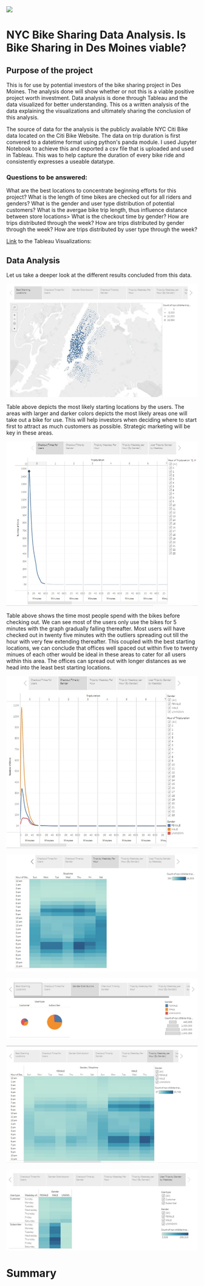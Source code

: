 <img src = "https://scwcontent.affino.com/AcuCustom/Sitename/DAM/014/bikeshare_Adobe.jpg">

# NYC Bike Sharing Data Analysis. Is Bike Sharing in Des Moines viable?

## Purpose of the project

This is for use by potential investors of the bike sharing project in Des Moines. The analysis done will show whether or not this is a viable positive project worth investment. Data analysis is done through Tableau and the data visualized for better understanding. This os a written analysis of the data explaining the visualizations and ultimately sharing the conclusion of this analysis.

The source of data for the analysis is the publicly available NYC Citi Bike data located on the Citi Bike Website. 
The data on trip duration is first convered to a datetime format using python's panda module. I used Jupyter Notebook to achieve this and exported a csv file that is uploaded and used in Tableau. This was to help capture the duration of every bike ride and consistently expresses a useable datatype.

### Questions to be answered:

What are the best locations to concentrate beginning efforts for this project?
What is the length of time bikes are checked out for all riders and genders?
What is the gender and user type distribution of potential customers?
What is the avergae bike trip length, thus influence distance between store locations>
What is the checkout time by gender?
How are trips distributed through the week?
How are trips distributed by gender through the week?
How are trips distributed by user type through the week?

[Link](https://public.tableau.com/app/profile/nehemiah.maheto/viz/Module14Challenge_16592899079540/Story1?publish=yes) to the Tableau Visualizations:

## Data Analysis
Let us take a deeper look at the different results concluded from this data.

![Image 1](https://github.com/Nehemiahmageto/bikesharing_/blob/main/Visualizations/Capture%200.jpg)

Table above depicts the most likely starting locations by the users. The areas with larger and darker colors depicts the most likely areas one will take out a bike for use. This will help investors when deciding where to start first to attract as much customers as possible. Strategic marketing will be key in these areas.

![Image 2](https://github.com/Nehemiahmageto/bikesharing_/blob/main/Visualizations/Capture%201.jpg)

Table above shows the time most people spend with the bikes before checking out. We can see most of the users only use the bikes for 5 minutes with the graph gradually falling thereafter. Most users will have checked out in twenty five minutes with the outliers spreading out till the hour with very few extending thereafter.
This coupled with the best starting locations, we can conclude that offices well spaced out within five to twenty minues of each other would be ideal in these areas to cater for all users within this area. The offices can spread out with longer distances as we head into the least best starting locations.

![Image 3](https://github.com/Nehemiahmageto/bikesharing_/blob/main/Visualizations/Capture%202.jpg)

![Image 4](https://github.com/Nehemiahmageto/bikesharing_/blob/main/Visualizations/Capture%203.jpg)

![Image 5](https://github.com/Nehemiahmageto/bikesharing_/blob/main/Visualizations/Capture%204.jpg)

![Image 6](https://github.com/Nehemiahmageto/bikesharing_/blob/main/Visualizations/Capture%205.jpg)

![Image 7](https://github.com/Nehemiahmageto/bikesharing_/blob/main/Visualizations/Capture%206.jpg)

# Summary
